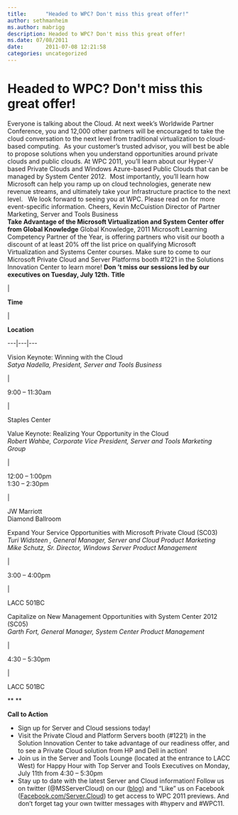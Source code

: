```yaml
---
title:      "Headed to WPC? Don't miss this great offer!"
author: sethmanheim
ms.author: mabrigg
description: Headed to WPC? Don't miss this great offer!
ms.date: 07/08/2011
date:       2011-07-08 12:21:58
categories: uncategorized
---
```

# Headed to WPC? Don't miss this great offer!

Everyone is talking about the Cloud. At next week’s Worldwide Partner Conference, you and 12,000 other partners will be encouraged to take the cloud conversation to the next level from traditional virtualization to cloud-based computing.  As your customer’s trusted advisor, you will best be able to propose solutions when you understand opportunities around private clouds and public clouds. At WPC 2011, you’ll learn about our Hyper-V based Private Clouds and Windows Azure-based Public Clouds that can be managed by System Center 2012.  Most importantly, you’ll learn how Microsoft can help you ramp up on cloud technologies, generate new revenue streams, and ultimately take your Infrastructure practice to the next level.   We look forward to seeing you at WPC. Please read on for more event-specific information. Cheers, Kevin McCuistion Director of Partner Marketing, Server and Tools Business   
**Take Advantage of the Microsoft Virtualization and System Center offer from Global Knowledge** Global Knowledge, 2011 Microsoft Learning Competency Partner of the Year, is offering partners who visit our booth a discount of at least 20% off the list price on qualifying Microsoft Virtualization and Systems Center courses. Make sure to come to our Microsoft Private Cloud and Server Platforms booth #1221 in the Solutions Innovation Center to learn more! **Don ’t miss our sessions led by our executives on Tuesday, July 12th.** **Title**

| 

**Time**

| 

**Location**  
  
---|---|---  
  
Vision Keynote: Winning with the Cloud  
 _Satya Nadella, President, Server and Tools Business_

| 

9:00 – 11:30am

| 

Staples Center  
  
Value Keynote: Realizing Your Opportunity in the Cloud  
 _Robert Wahbe, Corporate Vice President, Server and Tools Marketing Group_

| 

12:00 – 1:00pm  
1:30 – 2:30pm

| 

JW Marriott  
Diamond Ballroom  
  
Expand Your Service Opportunities with Microsoft Private Cloud (SC03)  
 _Turi Widsteen , General Manager, Server and Cloud Product Marketing_  
 _Mike Schutz, Sr. Director, Windows Server Product Management_

| 

3:00 – 4:00pm

| 

LACC 501BC  
  
Capitalize on New Management Opportunities with System Center 2012 (SC05)  
 _Garth Fort, General Manager, System Center Product Management_

| 

4:30 – 5:30pm

| 

LACC 501BC  
  
** **

**Call to Action**

  * Sign up for Server and Cloud sessions today!
  * Visit the Private Cloud and Platform Servers booth (#1221) in the Solution Innovation Center to take advantage of our readiness offer, and to see a Private Cloud solution from HP and Dell in action!
  * Join us in the Server and Tools Lounge (located at the entrance to LACC West) for Happy Hour with Top Server and Tools Executives on Monday, July 11th from 4:30 – 5:30pm
  * Stay up to date with the latest Server and Cloud information! Follow us on twitter (@MSServerCloud) on our ([blog](/archive/blogs/)) and “Like” us on Facebook ([Facebook.com/Server.Cloud](https://www.facebook.com/MicrosoftCloud)) to get access to WPC 2011 previews. And don’t forget tag your own twitter messages with #hyperv and #WPC11.



 
